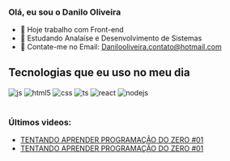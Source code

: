 ### Olá, eu sou o Danilo Oliveira

- 🔭 Hoje trabalho com Front-end
- 🌱 Estudando Analaíse e Desenvolvimento de Sistemas
- 👯 Contate-me no Email: Danilooliveira.contato@hotmail.com

## Tecnologias que eu uso no meu dia

<div style="display: inline_block">
  <img align="center" alt="js" src="https://img.shields.io/badge/JavaScript-F7DF1E?style=for-the-badge&logo=javascript&logoColor=black" />
  <img align="center" alt="html5" src="https://img.shields.io/badge/HTML5-E34F26?style=for-the-badge&logo=html5&logoColor=white" />
  <img align="center" alt="css" src="https://img.shields.io/badge/CSS3-1572B6?style=for-the-badge&logo=css3&logoColor=white" />
  <img align="center" alt="ts" src="https://img.shields.io/badge/TypeScript-007ACC?style=for-the-badge&logo=typescript&logoColor=white" />
  <img align="center" alt="react" src="https://img.shields.io/badge/React-20232A?style=for-the-badge&logo=react&logoColor=61DAFB" />
  <img align="center" alt="nodejs" src="https://img.shields.io/badge/Node.js-43853D?style=for-the-badge&logo=node.js&logoColor=white" />
</div><br/>

### Últimos videos:
- [TENTANDO APRENDER PROGRAMAÇÃO DO ZERO #01](https://www.youtube.com/watch?v=iYHTL3NK1kc)<br/>
- [TENTANDO APRENDER PROGRAMAÇÃO DO ZERO #01](https://www.youtube.com/watch?v=EEXPglaJmKs)<br/>
